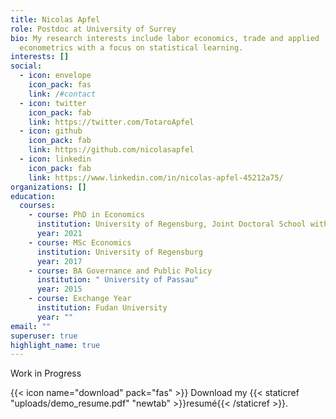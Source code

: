 ```yaml
---
title: Nicolas Apfel
role: Postdoc at University of Surrey
bio: My research interests include labor economics, trade and applied
  econometrics with a focus on statistical learning.
interests: []
social:
  - icon: envelope
    icon_pack: fas
    link: /#contact
  - icon: twitter
    icon_pack: fab
    link: https://twitter.com/TotaroApfel
  - icon: github
    icon_pack: fab
    link: https://github.com/nicolasapfel
  - icon: linkedin
    icon_pack: fab
    link: https://www.linkedin.com/in/nicolas-apfel-45212a75/
organizations: []
education:
  courses:
    - course: PhD in Economics
      institution: University of Regensburg, Joint Doctoral School with LMU Munich
      year: 2021
    - course: MSc Economics
      institution: University of Regensburg
      year: 2017
    - course: BA Governance and Public Policy
      institution: " University of Passau"
      year: 2015
    - course: Exchange Year
      institution: Fudan University
      year: ""
email: ""
superuser: true
highlight_name: true
---
```

Work in Progress

{{< icon name="download" pack="fas" >}} Download my {{< staticref "uploads/demo_resume.pdf" "newtab" >}}resumé{{< /staticref >}}.
